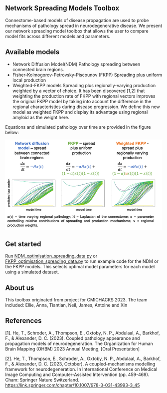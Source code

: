 ## Network Spreading Models Toolbox
Connectome-based models of disease propagation are used to probe mechanisms of
pathology spread in neurodegenerative disease. We present our network spreading model toolbox that allows the user to compare model fits across different models and parameters.

## Available models
- Network Diffusion Model(NDM)
  Pathology spreading between connected brain regions.
- Fisher-Kolmogorov-Petrovsky-Piscounov (FKPP)
  Spreading plus uniform local production
- Weighted-FKPP models
  Spreading plus regionally-varying production weighted by a vector of choice.
  It has been discovered [1,2] that weighting the production rate of FKPP with regional vectors improves the original FKPP model by taking into account the difference in the regional characteristics during disease progression. We define this new model as weighted FKPP and display its advantage using regional amyloid as the weight here.

Equations and simulated pathology over time are provided in the figure below:

![docs/models.png](docs/images/models.png)

## Get started
Run [NDM_optimisation_spreading_data.py](./code/NDM_optimisation_spreading_data.py) or [FKPP_optimisation_spreading_data.py](./code/FKPP_optimisation_spreading_data.py) to run example code for the NDM or the FKPP models. This selects optimal model parameters for each model using a simulated dataset.

## About us
This toolbox originated from project for CMICHACKS 2023.
The team included: Ellie, Anna, Tiantian, Neil, James, Antoine and Xin
  
## References
[1].	He, T., Schroder, A., Thompson, E., Oxtoby, N. P., Abdulaal, A., Barkhof, F., & Alexander, D. C. (2023). Coupled pathology appearance and propagation models of neurodegeneration. The Organization for Human Brain Mapping (OHBM) 2023 Annual Meeting, [Oral Presentation]

[2].	He, T., Thompson, E., Schroder, A., Oxtoby, N. P., Abdulaal, A., Barkhof, F., & Alexander, D. C. (2023, October). A coupled-mechanisms modelling framework for neurodegeneration. In International Conference on Medical Image Computing and Computer-Assisted Intervention (pp. 459-469). Cham: Springer Nature Switzerland.
https://link.springer.com/chapter/10.1007/978-3-031-43993-3_45

